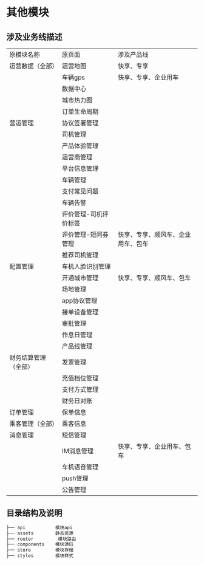 # 其他模块

## 涉及业务线描述

<table>
   <tr>
      <td>原模块名称</td>
      <td>原页面</td>
      <td>涉及产品线</td>
   </tr>
   <tr>
      <td>运营数据（全部）</td>
      <td>运营地图</td>
      <td>快享、专享</td>
   </tr>
   <tr>
      <td></td>
      <td>车辆gps</td>
      <td>快享、专享、企业用车</td>
   </tr>
   <tr>
      <td></td>
      <td>数据中心</td>
      <td></td>
   </tr>
   <tr>
      <td></td>
      <td>城市热力图</td>
      <td></td>
   </tr>
   <tr>
      <td></td>
      <td>订单生命周期</td>
      <td></td>
   </tr>
   <tr>
      <td>营运管理</td>
      <td>协议签署管理</td>
      <td></td>
   </tr>
   <tr>
      <td></td>
      <td>司机管理</td>
      <td></td>
   </tr>
   <tr>
      <td></td>
      <td>产品体验管理</td>
      <td></td>
   </tr>
   <tr>
      <td></td>
      <td>运营商管理</td>
      <td></td>
   </tr>
   <tr>
      <td></td>
      <td>平台信息管理</td>
      <td></td>
   </tr>
   <tr>
      <td></td>
      <td>车辆管理</td>
      <td></td>
   </tr>
   <tr>
      <td></td>
      <td>支付常见问题</td>
      <td></td>
   </tr>
   <tr>
      <td></td>
      <td>车辆告警</td>
      <td></td>
   </tr>
   <tr>
      <td></td>
      <td>评价管理-司机评价标签</td>
      <td></td>
   </tr>
   <tr>
      <td></td>
      <td>评价管理-短问券管理</td>
      <td>快享、专享、顺风车、企业用车、包车</td>
   </tr>
   <tr>
      <td></td>
      <td>推荐司机管理</td>
      <td></td>
   </tr>
    <tr>
      <td>配置管理</td>
      <td>车机人脸识别管理</td>
      <td></td>
   </tr>
   <tr>
      <td></td>
      <td>开通城市管理</td>
      <td>快享、专享、顺风车、包车</td>
   </tr>
   <tr>
      <td></td>
      <td>场地管理</td>
      <td></td>
   </tr>
   <tr>
      <td></td>
      <td>app协议管理</td>
      <td></td>
   </tr>
   <tr>
      <td></td>
      <td>接单设备管理</td>
      <td></td>
   </tr>
   <tr>
      <td></td>
      <td>审批管理</td>
      <td></td>
   </tr>
   <tr>
      <td></td>
      <td>作息日管理</td>
      <td></td>
   </tr>
   <tr>
      <td></td>
      <td>产品线管理</td>
      <td></td>
   </tr>
   <tr>
      <td>财务结算管理（全部）</td>
      <td>发票管理</td>
      <td></td>
   </tr>
   <tr>
      <td></td>
      <td>充值档位管理</td>
      <td></td>
   </tr>
   <tr>
      <td></td>
      <td>支付方式管理</td>
      <td></td>
   </tr>
   <tr>
      <td></td>
      <td>财务日对账</td>
      <td></td>
   </tr>
   <tr>
      <td>订单管理</td>
      <td>保单信息</td>
      <td></td>
   </tr>
   <tr>
      <td>乘客管理（全部）</td>
      <td>乘客信息</td>
      <td></td>
   </tr>
   <tr>
      <td>消息管理</td>
      <td>短信管理</td>
      <td></td>
   </tr>
   <tr>
      <td></td>
      <td>IM消息管理</td>
      <td>快享、专享、企业用车、包车</td>
   </tr>
   <tr>
      <td></td>
      <td>车机语音管理</td>
      <td></td>
   </tr>
   <tr>
      <td></td>
      <td>push管理</td>
      <td></td>
   </tr>
   <tr>
      <td></td>
      <td>公告管理</td>
      <td></td>
   </tr>
</table>

## 目录结构及说明

```bash
├── api           模块api
├── assets        静态资源
├── router		   模块路由
├── components    模块源码
├── store         模块存储
├── styles        模块样式
```